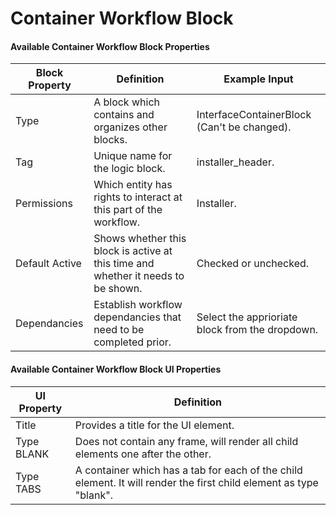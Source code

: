 # Container Workflow Block

#### Available Container Workflow Block Properties

| Block Property | Definition                                                                        | Example Input                                   |
| -------------- | --------------------------------------------------------------------------------- | ----------------------------------------------- |
| Type           | A block which contains and organizes other blocks.                                | InterfaceContainerBlock (Can't be changed).     |
| Tag            | Unique name for the logic block.                                                  | installer\_header.                              |
| Permissions    | Which entity has rights to interact at this part of the workflow.                 | Installer.                                      |
| Default Active | Shows whether this block is active at this time and whether it needs to be shown. | Checked or unchecked.                           |
| Dependancies   | Establish workflow dependancies that need to be completed prior.                  | Select the apprioriate block from the dropdown. |

#### **Available Container Workflow Block UI Properties**

| UI Property | Definition                                                                                                         |
| ----------- | ------------------------------------------------------------------------------------------------------------------ |
| Title       | Provides a title for the UI element.                                                                               |
| Type BLANK  | Does not contain any frame, will render all child elements one after the other.                                    |
| Type TABS   | A container which has a tab for each of the child element. It will render the first child element as type "blank". |

